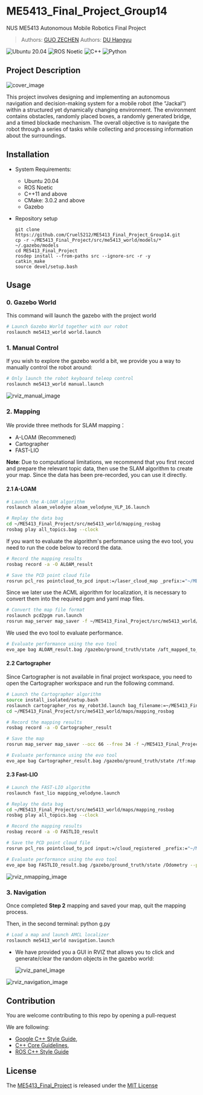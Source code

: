 # ME5413_Final_Project_Group14

NUS ME5413 Autonomous Mobile Robotics Final Project
> Authors: [GUO ZECHEN](https://github.com/cruel)
> Authors: [DU Hangyu](https://github.com/duhangyu7702)
> 
![Ubuntu 20.04](https://img.shields.io/badge/OS-Ubuntu_20.04-informational?style=flat&logo=ubuntu&logoColor=white&color=2bbc8a)
![ROS Noetic](https://img.shields.io/badge/Tools-ROS_Noetic-informational?style=flat&logo=ROS&logoColor=white&color=2bbc8a)
![C++](https://img.shields.io/badge/Code-C++-informational?style=flat&logo=c%2B%2B&logoColor=white&color=2bbc8a)
![Python](https://img.shields.io/badge/Code-Python-informational?style=flat&logo=Python&logoColor=white&color=2bbc8a)

## Project Description
![cover_image](src/me5413_world/media/gz_world.png)

   This project involves designing and implementing an autonomous navigation and decision-making system for a mobile robot (the “Jackal”) within a structured yet dynamically changing environment. The environment contains obstacles, randomly placed boxes, a randomly generated bridge, and a timed blockade mechanism. The overall objective is to navigate the robot through a series of tasks while collecting and processing information about the surroundings.


## Installation

* System Requirements:
  * Ubuntu 20.04
  * ROS Noetic
  * C++11 and above
  * CMake: 3.0.2 and above
  * Gazebo

* Repository setup
   ```
  git clone https://github.com/Cruel5212/ME5413_Final_Project_Group14.git
  cp -r ~/ME5413_Final_Project/src/me5413_world/models/* ~/.gazebo/models
  cd ME5413_Final_Project
  rosdep install --from-paths src --ignore-src -r -y
  catkin_make
  source devel/setup.bash
  ```

## Usage

### 0. Gazebo World

This command will launch the gazebo with the project world

```bash
# Launch Gazebo World together with our robot
roslaunch me5413_world world.launch
```

### 1. Manual Control

If you wish to explore the gazebo world a bit, we provide you a way to manually control the robot around:

```bash
# Only launch the robot keyboard teleop control
roslaunch me5413_world manual.launch
```

![rviz_manual_image](src/me5413_world/media/rviz_manual.png)

### 2. Mapping

We provide three methods for SLAM mapping：

* A-LOAM (Recommened)
* Cartographer
* FAST-LIO

**Note**: Due to computational limitations, we recommend that you first record and prepare the relevant topic data, then use the SLAM algorithm to create your map. Since the data has been pre-recorded, you can use it directly.

#### 2.1 A-LOAM

   ```bash
   # Launch the A-LOAM algorithm
   roslaunch aloam_velodyne aloam_velodyne_VLP_16.launch

   # Replay the data bag
   cd ~/ME5413_Final_Project/src/me5413_world/mapping_rosbag
   rosbag play all_topics.bag --clock
   ```

   If you want to evaluate the algorithm's performance using the evo tool, you need to run the code below to record the data.
   
   ```bash
   # Record the mapping results
   rosbag record -a -O ALOAM_result

   # Save the PCD point cloud file
   rosrun pcl_ros pointcloud_to_pcd input:=/laser_cloud_map _prefix:="~/ME5413_Final_Project/src/me5413_world/maps/ALOAM_PCD/aloam_map"
   ```

   Since we later use the ACML algorithm for localization, it is necessary to convert them into the required pgm and yaml map files.
   
   ```bash
   # Convert the map file format
   roslaunch pcd2pgm run.launch
   rosrun map_server map_saver -f ~/ME5413_Final_Project/src/me5413_world/maps/Cartographer_map/my_map map:=/map
   ```
   We used the evo tool to evaluate performance.
   
   ```bash
   # Evaluate performance using the evo tool
   evo_ape bag ALOAM_result.bag /gazebo/ground_truth/state /aft_mapped_to_init_high_frec    --plot --align
   ```

#### 2.2 Cartographer

   Since Cartographer is not available in final project workspace, you need to open the Cartographer workspace and run the following command.
   
   ```bash
   # Launch the Cartographer algorithm
   source install_isolated/setup.bash
   roslaunch cartographer_ros my_robot3d.launch bag_filename:=~/ME5413_Final_Project/src/me5413_world/mapping_rosbag/all_topics.bag
   cd ~/ME5413_Final_Project/src/me5413_world/maps/mapping_rosbag

   # Record the mapping results
   rosbag record -a -O Cartographer_result

   # Save the map
   rosrun map_server map_saver --occ 66 --free 34 -f ~/ME5413_Final_Project/src/me5413_world/maps/Cartographer_map/my_map map:=/map

   # Evaluate performance using the evo tool
   evo_ape bag Cartographer_result.bag /gazebo/ground_truth/state /tf:map.base_link --plot --align
   ```

#### 2.3 Fast-LIO
   
   ```bash
   # Launch the FAST-LIO algorithm
   roslaunch fast_lio mapping_velodyne.launch

   # Replay the data bag
   cd ~/ME5413_Final_Project/src/me5413_world/maps/mapping_rosbag
   rosbag play all_topics.bag --clock

   # Record the mapping results
   rosbag record -a -O FASTLIO_result

   # Save the PCD point cloud file
   rosrun pcl_ros pointcloud_to_pcd input:=/cloud_registered _prefix:="~/ME5413_Final_Project/src/me5413_world/maps/FASTLIO_PCD/fastlio_map"

   # Evaluate performance using the evo tool
   evo_ape bag FASTLIO_result.bag /gazebo/ground_truth/state /Odometry --plot --align
   ```

   ![rviz_nmapping_image](src/me5413_world/media/rviz_mapping.png)

### 3. Navigation

Once completed **Step 2** mapping and saved your map, quit the mapping process.

Then, in the second terminal:
python g.py
```bash
# Load a map and launch AMCL localizer
roslaunch me5413_world navigation.launch
```

* We have provided you a GUI in RVIZ that allows you to click and generate/clear the random objects in the gazebo world:
  
  ![rviz_panel_image](src/me5413_world/media/control_panel.png)

![rviz_navigation_image](src/me5413_world/media/rviz_navigation.png)


## Contribution

You are welcome contributing to this repo by opening a pull-request

We are following:

* [Google C++ Style Guide](https://google.github.io/styleguide/cppguide.html),
* [C++ Core Guidelines](https://isocpp.github.io/CppCoreGuidelines/CppCoreGuidelines#main),
* [ROS C++ Style Guide](http://wiki.ros.org/CppStyleGuide)

## License

The [ME5413_Final_Project](https://github.com/NUS-Advanced-Robotics-Centre/ME5413_Final_Project) is released under the [MIT License](https://github.com/NUS-Advanced-Robotics-Centre/ME5413_Final_Project/blob/main/LICENSE)
